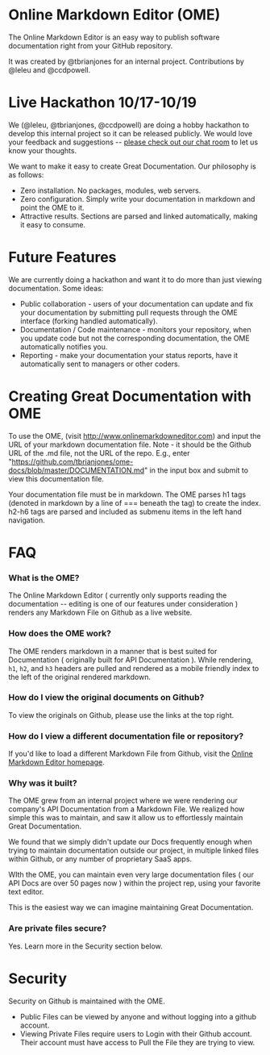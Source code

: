 Online Markdown Editor (OME)
============================
The Online Markdown Editor is an easy way to publish software documentation right from your GitHub repository.

It was created by @tbrianjones for an internal project.  Contributions by @leleu and @ccdpowell.


Live Hackathon 10/17-10/19
==========================

We (@leleu, @tbrianjones, @ccdpowell) are doing a hobby hackathon to develop this internal project so it can be released publicly.  We would love your feedback and suggestions -- [please check out our chat room](http://tlk.io/ii_hackathon) to let us know your thoughts.

We want to make it easy to create Great Documentation.  Our philosophy is as follows:

* Zero installation.  No packages, modules, web servers.
* Zero configuration.  Simply write your documentation in markdown and point the OME to it.
* Attractive results.  Sections are parsed and linked automatically, making it easy to consume.



Future Features
===============

We are currently doing a hackathon and want it to do more than just viewing documentation.  Some ideas:

* Public collaboration - users of your documentation can update and fix your documentation by submitting pull requests through the OME interface (forking handled automatically).
* Documentation / Code maintenance - monitors your repository, when you update code but not the corresponding documentation, the OME automatically notifies you.
* Reporting - make your documentation your status reports, have it automatically sent to managers or other coders.



Creating Great Documentation with OME
=====================================

To use the OME, (visit http://www.onlinemarkdowneditor.com) and input the URL of your markdown documentation file.  Note - it should be the Github URL of the .md file, not the URL of the repo.  E.g., enter "https://github.com/tbrianjones/ome-docs/blob/master/DOCUMENTATION.md" in the input box and submit to view this documentation file.

Your documentation file must be in markdown.  The OME parses h1 tags (denoted in markdown by a line of === beneath the tag) to create the index.  h2-h6 tags are parsed and included as submenu items in the left hand navigation.


FAQ
===
### What is the OME?
The Online Markdown Editor ( currently only supports reading the documentation -- editing is one of our features under consideration ) renders any Markdown File on Github as a live website.

### How does the OME work?
The OME renders markdown in a manner that is best suited for Documentation ( originally built for API Documentation ). While rendering, `h1`, `h2`, and `h3` headers are pulled and rendered as a mobile friendly index to the left of the original rendered markdown.

### How do I view the original documents on Github?
To view the originals on Github, please use the links at the top right.

### How do I view a different documentation file or repository?
If you'd like to load a different Markdown File from Github, visit the [Online Markdown Editor homepage](http://www.onlinemarkdowneditor.com).

### Why was it built?
The OME grew from an internal project where we were rendering our company's API Documentation from a Markdown File.  We realized how simple this was to maintain, and saw it allow us to effortlessly maintain Great Documentation.

We found that we simply didn't update our Docs frequently enough when trying to maintain documentation outside our project, in multiple linked files within Github, or any number of proprietary SaaS apps.

WIth the OME, you can maintain even very large documentation files ( our API Docs are over 50 pages now ) within the project rep, using your favorite text editor.

This is the easiest way we can imagine maintaining Great Documentation.

### Are private files secure?
Yes. Learn more in the Security section below.

Security
========
Security on Github is maintained with the OME.
- Public Files can be viewed by anyone and without logging into a github account.
- Viewing Private Files require users to Login with their Github account.  Their account must have access to Pull the File they are trying to view.
